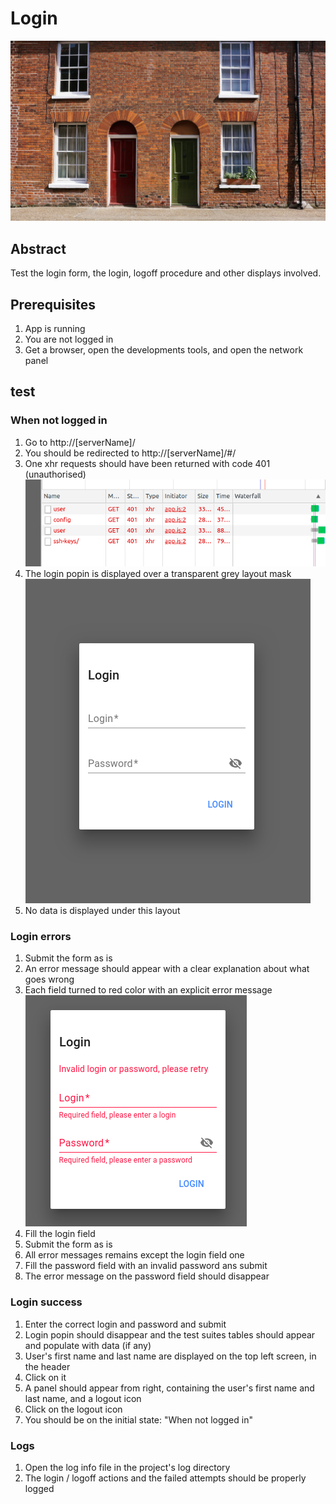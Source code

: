 # Login

![Door green door red](../assets/door-green-red.jpg)

## Abstract

Test the login form, the login, logoff procedure and other displays involved.

## Prerequisites

1. App is running
2. You are not logged in
3. Get a browser, open the developments tools, and open the network panel

## test

### When not logged in

1. Go to http://[serverName]/
2. You should be redirected to http://[serverName]/#/
3. One xhr requests should have been returned with code 401 (unauthorised)
   ![Network panel](./screen-captures/login-network-panel.png)
4. The login popin is displayed over a transparent grey layout mask
   ![login popin](./screen-captures/login-popin.png)
5. No data is displayed under this layout

### Login errors

1. Submit the form as is
2. An error message should appear with a clear explanation about what goes wrong
3. Each field turned to red color with an explicit error message
   ![login failed](./screen-captures/login-failed.png)
4. Fill the login field
5. Submit the form as is
6. All error messages remains except the login field one
7. Fill the password field with an invalid password ans submit
8. The error message on the password field should disappear

### Login success

1. Enter the correct login and password and submit
2. Login popin should disappear and the test suites tables should appear and populate with data (if any)
3. User's first name and last name are displayed on the top left screen, in the header
4. Click on it
5. A panel should appear from right, containing the user's first name and last name, and a logout icon
6. Click on the logout icon
7. You should be on the initial state: "When not logged in"

### Logs

1. Open the log info file in the project's log directory
2. The login / logoff actions and the failed attempts should be properly logged
